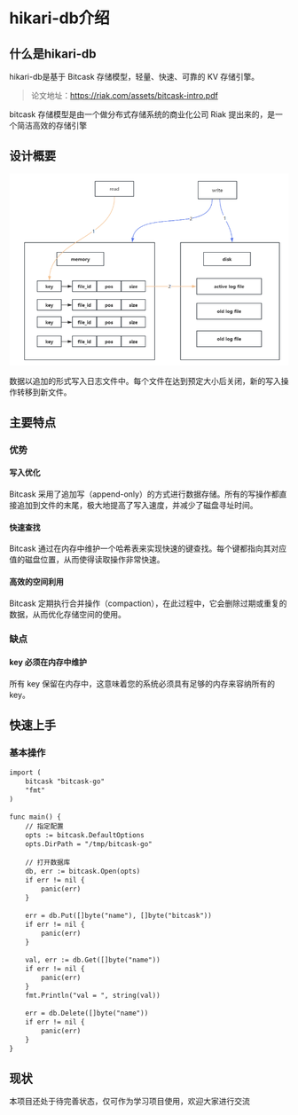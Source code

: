 # hikari-db介绍



## 什么是hikari-db

hikari-db是基于 Bitcask 存储模型，轻量、快速、可靠的 KV 存储引擎。

> 论文地址：<https://riak.com/assets/bitcask-intro.pdf>

bitcask 存储模型是由一个做分布式存储系统的商业化公司 Riak 提出来的，是一个简洁高效的存储引擎

## 设计概要

![image-20240121102808405](docs/images/image-20240121102808405.png)

数据以追加的形式写入日志文件中。每个文件在达到预定大小后关闭，新的写入操作转移到新文件。

## 主要特点

### 优势

#### 写入优化

Bitcask 采用了追加写（append-only）的方式进行数据存储。所有的写操作都直接追加到文件的末尾，极大地提高了写入速度，并减少了磁盘寻址时间。

#### 快速查找

Bitcask 通过在内存中维护一个哈希表来实现快速的键查找。每个键都指向其对应值的磁盘位置，从而使得读取操作非常快速。

#### 高效的空间利用

Bitcask 定期执行合并操作（compaction），在此过程中，它会删除过期或重复的数据，从而优化存储空间的使用。



### 缺点

#### key 必须在内存中维护

所有 key 保留在内存中，这意味着您的系统必须具有足够的内存来容纳所有的 key。



## 快速上手

### 基本操作

    import (
    	bitcask "bitcask-go"
    	"fmt"
    )
    
    func main() {
    	// 指定配置
    	opts := bitcask.DefaultOptions
    	opts.DirPath = "/tmp/bitcask-go"
    
    	// 打开数据库
    	db, err := bitcask.Open(opts)
    	if err != nil {
    		panic(err)
    	}
    
    	err = db.Put([]byte("name"), []byte("bitcask"))
    	if err != nil {
    		panic(err)
    	}
    
    	val, err := db.Get([]byte("name"))
    	if err != nil {
    		panic(err)
    	}
    	fmt.Println("val = ", string(val))
    
    	err = db.Delete([]byte("name"))
    	if err != nil {
    		panic(err)
    	}
    }





## 现状

本项目还处于待完善状态，仅可作为学习项目使用，欢迎大家进行交流



